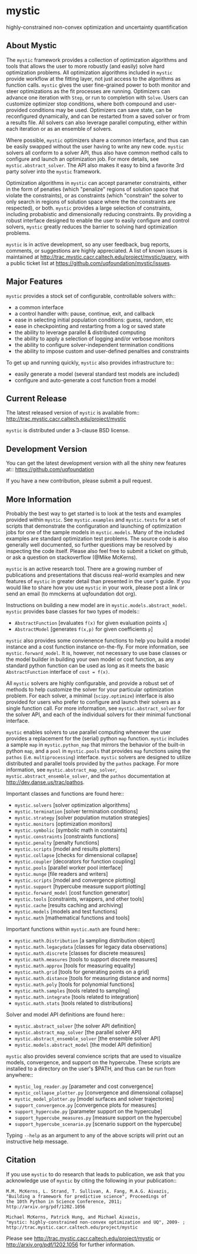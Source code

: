 mystic
======
highly-constrained non-convex optimization and uncertainty quantification

About Mystic
------------
The `mystic` framework provides a collection of optimization algorithms
and tools that allows the user to more robustly (and easily) solve hard
optimization problems. All optimization algorithms included in `mystic`
provide workflow at the fitting layer, not just access to the algorithms
as function calls. `mystic` gives the user fine-grained power to both
monitor and steer optimizations as the fit processes are running.
Optimizers can advance one iteration with `Step`, or run to completion
with `Solve`.  Users can customize optimizer stop conditions, where both
compound and user-provided conditions may be used. Optimizers can save
state, can be reconfigured dynamically, and can be restarted from a
saved solver or from a results file.  All solvers can also leverage
parallel computing, either within each iteration or as an ensemble of
solvers.

Where possible, `mystic` optimizers share a common interface, and thus can
be easily swapped without the user having to write any new code. `mystic`
solvers all conform to a solver API, thus also have common method calls
to configure and launch an optimization job. For more details, see
`mystic.abstract_solver`. The API also makes it easy to bind a favorite
3rd party solver into the `mystic` framework.

Optimization algorithms in `mystic` can accept parameter constraints,
either in the form of penaties (which "penalize" regions of solution
space that violate the constraints), or as constraints (which "constrain" 
the solver to only search in regions of solution space where the
the constraints are respected), or both. `mystic` provides a large 
selection of constraints, including probabistic and dimensionally
reducing constraints. By providing a robust interface designed to
enable the user to easily configure and control solvers, `mystic`
greatly reduces the barrier to solving hard optimization problems.

`mystic` is in active development, so any user feedback, bug reports, comments,
or suggestions are highly appreciated.  A list of known issues is maintained
at http://trac.mystic.cacr.caltech.edu/project/mystic/query, with a public
ticket list at https://github.com/uqfoundation/mystic/issues.


Major Features
--------------
`mystic` provides a stock set of configurable, controllable solvers with::

* a common interface
* a control handler with: pause, continue, exit, and callback
* ease in selecting initial population conditions: guess, random, etc
* ease in checkpointing and restarting from a log or saved state
* the ability to leverage parallel & distributed computing
* the ability to apply a selection of logging and/or verbose monitors
* the ability to configure solver-independent termination conditions
* the ability to impose custom and user-defined penalties and constraints

To get up and running quickly, `mystic` also provides infrastructure to::

* easily generate a model (several standard test models are included)
* configure and auto-generate a cost function from a model


Current Release
---------------
The latest released version of `mystic` is available from::
    http://trac.mystic.cacr.caltech.edu/project/mystic

`mystic` is distributed under a 3-clause BSD license.


Development Version
-------------------
You can get the latest development version with all the shiny new features at::
    https://github.com/uqfoundation

If you have a new contribution, please submit a pull request.


More Information
----------------
Probably the best way to get started is to look at the tests and
examples provided within `mystic`. See `mystic.examples` and `mystic.tests`
for a set of scripts that demonstrate the configuration and launching of 
optimization jobs for one of the sample models in `mystic.models`.
Many of the included examples are standard optimization test problems.
The source code is also generally well documented, so further questions
may be resolved by inspecting the code itself.  Please also feel free to
submit a ticket on github, or ask a question on stackoverflow (@Mike McKerns).

`mystic` is an active research tool. There are a growing number of publications
and presentations that discuss real-world examples and new features of `mystic`
in greater detail than presented in the user's guide.  If you would like to
share how you use `mystic` in your work, please post a link or send an email
(to mmckerns at uqfoundation dot org).

Instructions on building a new model are in `mystic.models.abstract_model`.
`mystic` provides base classes for two types of models::

* `AbstractFunction`   [evaluates `f(x)` for given evaluation points `x`]
* `AbstractModel`      [generates `f(x,p)` for given coefficients `p`]

`mystic` also provides some convienence functions to help you build a
model instance and a cost function instance on-the-fly. For more
information, see `mystic.forward_model`.  It is, however, not necessary
to use base classes or the model builder in building your own model or
cost function, as any standard python function can be used as long as it
meets the basic `AbstractFunction` interface of `cost = f(x)`.

All `mystic` solvers are highly configurable, and provide a robust set of
methods to help customize the solver for your particular optimization
problem. For each solver, a minimal (`scipy.optimize`) interface is also
provided for users who prefer to configure and launch their solvers as a
single function call. For more information, see `mystic.abstract_solver`
for the solver API, and each of the individual solvers for their minimal
functional interface.

`mystic` enables solvers to use parallel computing whenever the user provides
a replacement for the (serial) python `map` function.  `mystic` includes a
sample `map` in `mystic.python_map` that mirrors the behavior of the
built-in python `map`, and a `pool` in `mystic.pools` that provides `map`
functions using the `pathos` (i.e. `multiprocessing`) interface. `mystic`
solvers are designed to utilize distributed and parallel tools provided by
the `pathos` package. For more information, see `mystic.abstract_map_solver`,
`mystic.abstract_ensemble_solver`, and the `pathos` documentation at
http://dev.danse.us/trac/pathos.

Important classes and functions are found here::

* `mystic.solvers`                  [solver optimization algorithms]
* `mystic.termination`              [solver termination conditions]
* `mystic.strategy`                 [solver population mutation strategies]
* `mystic.monitors`                 [optimization monitors]
* `mystic.symbolic`                 [symbolic math in constaints]
* `mystic.constraints`              [constraints functions]
* `mystic.penalty`                  [penalty functions]
* `mystic.scripts`                  [model and results plotters]
* `mystic.collapse`                 [checks for dimensional collapse]
* `mystic.coupler`                  [decorators for function coupling]
* `mystic.pools`                    [parallel worker pool interface]
* `mystic.munge`                    [file readers and writers]
* `mystic.scripts`                  [model and convergence plotting]
* `mystic.support`                  [hypercube measure support plotting]
* `mystic.forward_model`            [cost function generator]
* `mystic.tools`                    [constraints, wrappers, and other tools]
* `mystic.cache`                    [results caching and archiving]
* `mystic.models`                   [models and test functions]
* `mystic.math`                     [mathematical functions and tools]

Important functions within `mystic.math` are found here::

* `mystic.math.Distribution`        [a sampling distribution object]
* `mystic.math.legacydata`          [classes for legacy data observations]
* `mystic.math.discrete`            [classes for discrete measures]
* `mystic.math.measures`            [tools to support discrete measures]
* `mystic.math.approx`              [tools for measuring equality]
* `mystic.math.grid`                [tools for generating points on a grid]
* `mystic.math.distance`            [tools for measuring distance and norms]
* `mystic.math.poly`                [tools for polynomial functions]
* `mystic.math.samples`             [tools related to sampling]
* `mystic.math.integrate`           [tools related to integration]
* `mystic.math.stats`               [tools related to distributions]

Solver and model API definitions are found here::

* `mystic.abstract_solver`          [the solver API definition]
* `mystic.abstract_map_solver`      [the parallel solver API]
* `mystic.abstract_ensemble_solver` [the ensemble solver API]
* `mystic.models.abstract_model`    [the model API definition]

`mystic` also provides several convience scripts that are used to visualize
models, convergence, and support on the hypercube. These scripts are installed
to a directory on the user's $PATH, and thus can be run from anywhere::

* `mystic_log_reader.py`            [parameter and cost convergence]
* `mystic_collapse_plotter.py`      [convergence and dimensional collapse]
* `mystic_model_plotter.py`         [model surfaces and solver trajectories]
* `support_convergence.py`          [convergence plots for measures]
* `support_hypercube.py`            [parameter support on the hypercube]
* `support_hypercube_measures.py`   [measure support on the hypercube]
* `support_hypercube_scenario.py`   [scenario support on the hypercube]

Typing `--help` as an argument to any of the above scripts will print out an
instructive help message.


Citation
--------
If you use `mystic` to do research that leads to publication, we ask that you
acknowledge use of `mystic` by citing the following in your publication::

    M.M. McKerns, L. Strand, T. Sullivan, A. Fang, M.A.G. Aivazis,
    "Building a framework for predictive science", Proceedings of
    the 10th Python in Science Conference, 2011;
    http://arxiv.org/pdf/1202.1056

    Michael McKerns, Patrick Hung, and Michael Aivazis,
    "mystic: highly-constrained non-convex optimization and UQ", 2009- ;
    http://trac.mystic.cacr.caltech.edu/project/mystic

Please see http://trac.mystic.cacr.caltech.edu/project/mystic or
http://arxiv.org/pdf/1202.1056 for further information.

